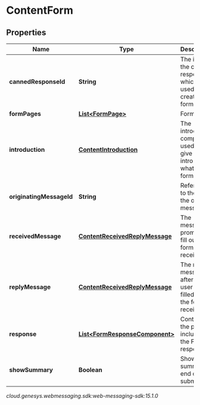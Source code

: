 # ContentForm


## Properties

| Name | Type | Description | Notes |
| ------------ | ------------- | ------------- | ------------- |
| **cannedResponseId** | **String** | The id of the canned response which was used to create the form. |  |
| **formPages** | [**List&lt;FormPage&gt;**](FormPage) | Form pages |  [optional] |
| **introduction** | [**ContentIntroduction**](ContentIntroduction) | The introduction component, used to give an intro into what the form entails |  [optional] |
| **originatingMessageId** | **String** | Reference to the ID of the original message. |  [optional] |
| **receivedMessage** | [**ContentReceivedReplyMessage**](ContentReceivedReplyMessage) | The message prompt to fill out the form received. |  [optional] |
| **replyMessage** | [**ContentReceivedReplyMessage**](ContentReceivedReplyMessage) | The reply message after the user has filled out the form received. |  [optional] |
| **response** | [**List&lt;FormResponseComponent&gt;**](FormResponseComponent) | Content of the payload included in the Form response. |  [optional] |
| **showSummary** | **Boolean** | Show summary at end of form submission. |  [optional] |




_cloud.genesys.webmessaging.sdk:web-messaging-sdk:15.1.0_
